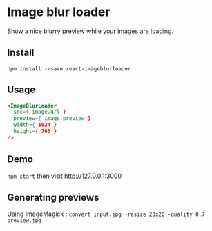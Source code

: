 # Image blur loader

Show a nice blurry preview while your images are loading.

## Install

`npm install --save react-imageblurloader`

## Usage

```html
<ImageBlurLoader
  src={ image.url }
  preview={ image.preview }
  width={ 1024 }
  height={ 768 }
/>
```

## Demo

`npm start` then visit http://127.0.0.1:3000

## Generating previews

Using ImageMagick : `convert input.jpg -resize 20x20 -quality 0.7 preview.jpg`
